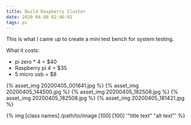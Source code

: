 ```yaml
---
title: Build Raspberry Cluster
date: 2020-04-08 02:46:01
tags: pi
---
```


This is what I came up to create a mini test bench for system testing.

What it costs:
 - pi zero * 4 = $40
 - Raspberry pi 4 = $35
 - 5 micro usb = $8
 
{% asset_img 20200405_001841.jpg %}
{% asset_img 20200405_144500.jpg %}
{% asset_img 20200405_182508.jpg %}
{% asset_img 20200405_182508.jpg %}
{% asset_img 20200405_181421.jpg %}

{% img [class names] /path/to/image [100] [100] '"title text" "alt text"' %}
